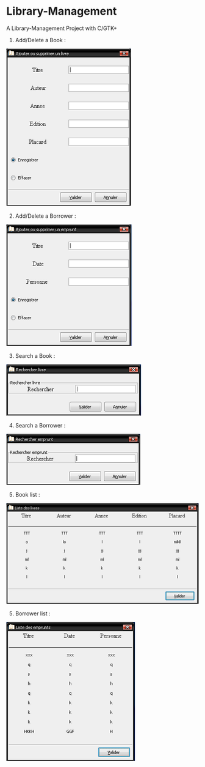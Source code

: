 # Library-Management 

A Library-Management Project with C/GTK+

1) Add/Delete a Book : 

![alt tag](https://github.com/selmanon/Library-Management/blob/master/images/Add%20book.png)

2) Add/Delete a Borrower : 

![alt tag](https://github.com/selmanon/Library-Management/blob/master/images/Book%20borrower.png)

3) Search a Book : 

![alt tag](https://github.com/selmanon/Library-Management/blob/master/images/search%20a%20book.png)

4) Search a Borrower : 

![alt tag](https://github.com/selmanon/Library-Management/blob/master/images/search%20a%20borrower.png)

5) Book list : 

![alt tag](https://github.com/selmanon/Library-Management/blob/master/images/book%20list.png)

5) Borrower list : 

![alt tag](https://github.com/selmanon/Library-Management/blob/master/images/borrower%20list.png)
